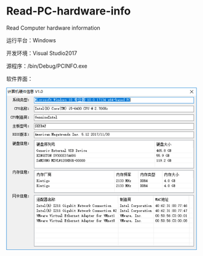 # Read-PC-hardware-info

Read Computer hardware information

运行平台：Windows

开发环境：Visual Studio2017 



源程序：/bin/Debug/PCINFO.exe

软件界面：

![info](./bin/Debug/test.png)

